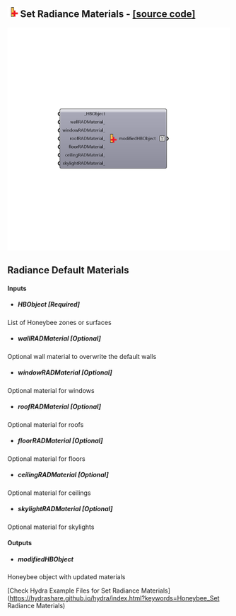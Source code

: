## ![](../../images/icons/Set_Radiance_Materials.png) Set Radiance Materials - [[source code]](https://github.com/ladybug-tools/honeybee-legacy/tree/master/src/Honeybee_Set%20Radiance%20Materials.py)

![](../../images/components/Set_Radiance_Materials.png)

Radiance Default Materials
 -
 

#### Inputs
* ##### HBObject [Required]
List of Honeybee zones or surfaces
* ##### wallRADMaterial [Optional]
Optional wall material to overwrite the default walls
* ##### windowRADMaterial [Optional]
Optional material for windows
* ##### roofRADMaterial [Optional]
Optional material for roofs
* ##### floorRADMaterial [Optional]
Optional material for floors
* ##### ceilingRADMaterial [Optional]
Optional material for ceilings
* ##### skylightRADMaterial [Optional]
Optional material for skylights

#### Outputs
* ##### modifiedHBObject
Honeybee object with updated materials


[Check Hydra Example Files for Set Radiance Materials](https://hydrashare.github.io/hydra/index.html?keywords=Honeybee_Set Radiance Materials)